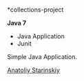 #

*collections-project

**Java 7**

* Java Application
* Junit

Simple Java Application. 

[Anatoliy Starinskiy](https://github.com/Talyan5/collections-project.git)
